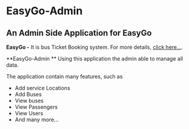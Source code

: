 # EasyGo-Admin 
## An Admin Side Application for EasyGo

**EasyGo -** It is bus Ticket Booking system. For more details, [click here...](https://github.com/Ajinkya-Kardile/EasyGo-BusTicketBookingSystem).



**EasyGo-Admin ** Using this application the admin able to manage all data.

The application contain many features, such as 
- Add service Locations
- Add Buses
- View buses
- View Passengers
- View Users
- And many more...

